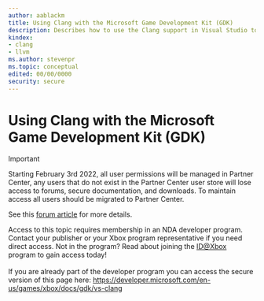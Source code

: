 ```yaml
---
author: aablackm
title: Using Clang with the Microsoft Game Development Kit (GDK)
description: Describes how to use the Clang support in Visual Studio to build gaming projects.
kindex:
- clang
- llvm
ms.author: stevenpr
ms.topic: conceptual
edited: 00/00/0000
security: secure
---
```


# Using Clang with the Microsoft Game Development Kit (GDK)
> [!IMPORTANT]
> Starting February 3rd 2022, all user permissions will be managed in Partner Center, any users that do not exist in the Partner Center user store will lose access to forums, secure documentation, and downloads. To maintain access all users should be migrated to Partner Center. <p></p>See this <a href="https://forums.xboxlive.com/articles/132187/breaking-change-user-access-for-forums-secure-docu.html">forum article</a> for more details.  

 Access to this topic requires membership in an NDA developer program. Contact your publisher or your Xbox program representative if you need direct access. Not in the program? Read about joining the <a href="https://www.xbox.com/Developers/id">ID@Xbox</a> program to gain access today!  <br/><br/>If you are already part of the developer program you can access the secure version of this page here: <a target="_blank" href="https://developer.microsoft.com/en-us/games/xbox/docs/gdk/vs-clang">https://developer.microsoft.com/en-us/games/xbox/docs/gdk/vs-clang</a>